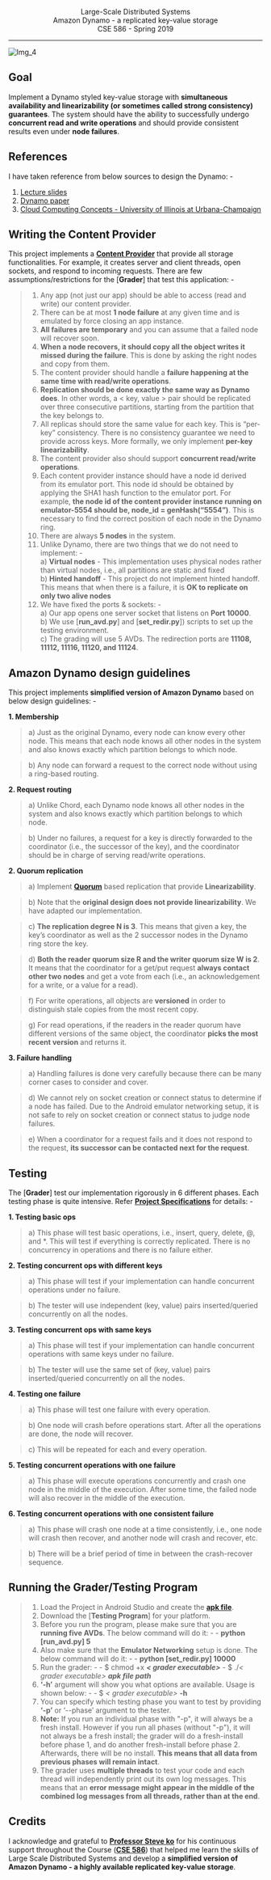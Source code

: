 <p align="center">Large-Scale Distributed Systems</br>Amazon Dynamo - a replicated key-value storage</br>CSE 586 - Spring 2019</p>

---------------

![Img_4](https://raw.githubusercontent.com/ramanpreet1990/CSE_586_Simplified_Amazon_Dynamo/master/Resources/1.png)

Goal
------
Implement a Dynamo styled key-value storage with **simultaneous availability and linearizability (or sometimes called strong consistency) guarantees**. The system should have the ability to successfully undergo **concurrent read and write operations** and should provide consistent results even under **node failures**.


References
---------------
I have taken reference from below sources to design the Dynamo: -</br>
1. [Lecture slides](http://www.cse.buffalo.edu/~stevko/courses/cse486/spring16/lectures/26-dynamo.pdf)</br>
2. [Dynamo paper](http://www.allthingsdistributed.com/files/amazon-dynamo-sosp2007.pdf)</br>
3. [Cloud Computing Concepts - University of Illinois at Urbana-Champaign](https://www.coursera.org/learn/cloud-computing)


Writing the Content Provider
----------------------------------------
This project implements a [**Content Provider**](https://developer.android.com/guide/topics/providers/content-providers.html) that provide all storage functionalities. For example, it creates server and client threads, open sockets, and respond to incoming requests. There are few assumptions/restrictions for the [**Grader**] that test this application: -
>  1. Any app (not just our app) should be able to access (read and write) our content provider.
>  2. There can be at most **1 node failure** at any given time and is emulated by force closing an app instance.
>  3.  **All failures are temporary** and you can assume that a failed node will recover soon.
>  4.  **When a node recovers, it should copy all the object writes it missed during the failure**. This is done by asking the right nodes and copy from them.
>  5. The content provider should handle a **failure happening at the same time with read/write operations**.
>  6.  **Replication should be done exactly the same way as Dynamo does**. In other words, a < key, value > pair should be replicated over three consecutive partitions, starting from the partition that the key belongs to.
>  7. All replicas should store the same value for each key. This is “per-key” consistency. There is no consistency guarantee we need to provide across keys. More formally, we only implement **per-key linearizability**.
>  8. The content provider also should support **concurrent read/write operations**.
>  9. Each content provider instance should have a node id derived from its emulator port. This node id should be obtained by applying the SHA1 hash function to the emulator port. For example, **the node id of the content provider instance running on emulator-5554 should be, node_id = genHash(“5554”)**. This is necessary to find the correct position of each node in the Dynamo ring.
>  10. There are always **5 nodes** in the system.
>  11. Unlike Dynamo, there are two things that we do not need to implement: - </br>
>   a) **Virtual nodes** - This implementation uses physical nodes rather than virtual nodes, i.e., all partitions are static and fixed</br>
>   b) **Hinted handoff** - This project do not implement hinted handoff. This means that when there is a failure, it is **OK to replicate on only two alive nodes**
>  11. We have fixed the ports & sockets: -</br>
	a) Our app opens one server socket that listens on **Port 10000**.</br>
	b) We use [**run_avd.py**] and [**set_redir.py**]) scripts to set up the testing environment. </br>
	c) The grading will use 5 AVDs. The redirection ports are **11108, 11112, 11116, 11120, and 11124**.

Amazon Dynamo design guidelines
-------------------------------------------------
This project implements **simplified version of Amazon Dynamo** based on below design guidelines: - 

**1. Membership**
> a) Just as the original Dynamo, every node can know every other node. This means that each node knows all other nodes in the system and also knows exactly which partition belongs to which node.
	
> b) Any node can forward a request to the correct node without using a ring-based routing.

**2. Request routing**
> a) Unlike Chord, each Dynamo node knows all other nodes in the system and also knows exactly which partition belongs to which node.

> b) Under no failures, a request for a key is directly forwarded to the coordinator (i.e., the successor of the key), and the coordinator should be in charge of serving read/write operations.

**2. Quorum replication**
> a) Implement [**Quorum**](https://en.wikipedia.org/wiki/Quorum_(distributed_computing)) based replication that provide **Linearizability**.

> b) Note that the **original design does not provide linearizability**. We have adapted our implementation.

> c) **The replication degree N is 3**. This means that given a key, the key’s coordinator as well as the 2 successor nodes in the Dynamo ring store the key.

> d) **Both the reader quorum size R and the writer quorum size W is 2**. It means that the coordinator for a get/put request **always contact other two nodes** and get a vote from each (i.e., an acknowledgement for a write, or a value for a read).

> f) For write operations, all objects are **versioned** in order to distinguish stale copies from the most recent copy.

> g) For read operations, if the readers in the reader quorum have different versions of the same object, the coordinator **picks the most recent version** and returns it.


**3. Failure handling**
> a) Handling failures is done very carefully because there can be many corner cases to consider and cover.

> d) We cannot rely on socket creation or connect status to determine if a node has failed. Due to the Android emulator networking setup, it is not safe to rely on socket creation or connect status to judge node failures.

> e) When a coordinator for a request fails and it does not respond to the request, **its successor can be contacted next for the request**.


Testing
-------
The  [**Grader**] test our implementation rigorously in 6 different phases. Each testing phase is quite intensive. Refer [**Project Specifications**](https://docs.google.com/document/d/1iHtWvSE2pul7_OhcUMkZ9EMGn1IFhhPwwmz00TDLjP8/edit) for details: -  

**1. Testing basic ops**
> a) This phase will test basic operations, i.e., insert, query, delete, @, and *. This will test if everything is correctly replicated. There is no concurrency in operations and there is no failure either.

**2. Testing concurrent ops with different keys**
> a) This phase will test if your implementation can handle concurrent operations under no failure.

> b) The tester will use independent (key, value) pairs inserted/queried concurrently on all the nodes.

**3. Testing concurrent ops with same keys**
> a) This phase will test if your implementation can handle concurrent operations with same keys under no failure.

> b) The tester will use the same set of (key, value) pairs inserted/queried concurrently on all the nodes.

**4. Testing one failure**
> a) This phase will test one failure with every operation.

> b) One node will crash before operations start. After all the operations are done, the node will recover.

> c) This will be repeated for each and every operation.

**5. Testing concurrent operations with one failure**
> a) This phase will execute operations concurrently and crash one node in the middle of the execution. After some time, the failed node will also recover in the middle of the execution.

**6. Testing concurrent operations with one consistent failure**
> a) This phase will crash one node at a time consistently, i.e., one node will crash then recover, and another node will crash and recover, etc.

> b) There will be a brief period of time in between the crash-recover sequence.


Running the Grader/Testing Program
-----------------------------------------
> 1. Load the Project in Android Studio and create the [**apk file**](https://developer.android.com/studio/run/index.html).
> 2. Download  the [**Testing Program**] for your platform.
> 3. Before you run the program, please make sure that you are **running five AVDs**. The below command will do it: -
	- **python [run_avd.py] 5**
> 4. Also make sure that the **Emulator Networking** setup is done. The below command will do it: -
	- **python [set_redir.py] 10000**
> 5.  Run the grader: -
	- $ chmod +x ***< grader executable>***
	- $ ./*< grader executable>* ***apk file path***
> 6. **‘-h’** argument will show you what options are available. Usage is shown below: -
	-  $ *< grader executable>*  **-h**
> 7. You can specify which testing phase you want to test by providing **‘-p’** or ‘--phase’ argument to the tester.
> 8. **Note:** If you run an individual phase with "-p", it will always be a fresh install. However if you run all phases (without "-p"), it will not always be a fresh install; the grader will do a fresh-install before phase 1, and do another fresh-install before phase 2. Afterwards, there will be no install. **This means that all data from previous phases will remain intact**.
> 9. The grader uses **multiple threads** to test your code and each thread will independently print out its own log messages. This means that an **error message might appear in the middle of the combined log messages from all threads, rather than at the end**.


Credits
-------

I acknowledge and grateful to [**Professor Steve ko**](https://nsr.cse.buffalo.edu/?page_id=272) for his continuous support throughout the Course ([**CSE 586**](http://www.cse.buffalo.edu/~stevko/courses/cse486/spring16/)) that helped me learn the skills of Large Scale Distributed Systems and develop a **simplified version of Amazon Dynamo - a highly available replicated key-value storage**.


